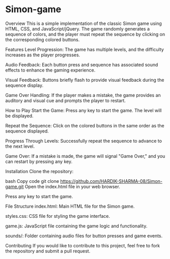 # Simon-game
Overview
This is a simple implementation of the classic Simon game using HTML, CSS, and JavaScript/jQuery. The game randomly generates a sequence of colors, and the player must repeat the sequence by clicking on the corresponding colored buttons.

Features
Level Progression: The game has multiple levels, and the difficulty increases as the player progresses.

Audio Feedback: Each button press and sequence has associated sound effects to enhance the gaming experience.

Visual Feedback: Buttons briefly flash to provide visual feedback during the sequence display.

Game Over Handling: If the player makes a mistake, the game provides an auditory and visual cue and prompts the player to restart.

How to Play
Start the Game: Press any key to start the game. The level will be displayed.

Repeat the Sequence: Click on the colored buttons in the same order as the sequence displayed.

Progress Through Levels: Successfully repeat the sequence to advance to the next level.

Game Over: If a mistake is made, the game will signal "Game Over," and you can restart by pressing any key.

Installation
Clone the repository:

bash
Copy code
git clone https://github.com/HARDIK-SHARMA-08/Simon-game.git
Open the index.html file in your web browser.

Press any key to start the game.

File Structure
index.html: Main HTML file for the Simon game.

styles.css: CSS file for styling the game interface.

game.js: JavaScript file containing the game logic and functionality.

sounds/: Folder containing audio files for button presses and game events.

Contributing
If you would like to contribute to this project, feel free to fork the repository and submit a pull request.
